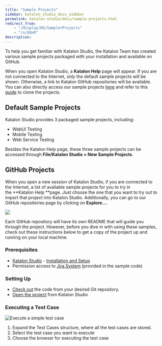 ```yaml
---
title: "Sample Projects" 
sidebar: katalon_studio_docs_sidebar
permalink: katalon-studio/docs/sample-projects.html 
redirect_from:
    - "/display/KD/Sample+Projects"
    - "/x/UQnR"
description: 
---
```

To help you get familiar with Katalon Studio, the Katalon Team has created various sample projects packaged with your installation and available on GitHub. 

When you open Katalon Studio, a **Katalon Help** page will appear. If you are not connected to the Internet, only the default sample projects will be shown. Otherwise, a link to Katalon GitHub repositories will be available. You can also directly access our sample projects [here](https://github.com/katalon-studio-samples) and refer to this [guide](/x/foEw#GitIntegration-CloneProject) to clone the projects. 

Default Sample Projects
-----------------------

Katalon Studio provides 3 packaged sample projects, including:

*   WebUI Testing
*   Mobile Testing
*   Web Service Testing

Besides the Katalon Help page, these three sample projects can be accessed through **File/Katalon Studio > New Sample Projects**.

GitHub Projects
---------------

When you open a new session of Katalon Studio, if you are connected to the Internet, a list of available sample projects for you to try in the **Katalon Help **page. Just choose the one that you want to try out to import that project into Katalon Studio. Additionally, you can go to our GitHub repositories page by clicking on **Explore...**. 

![](../../images/katalon-studio/docs/sample-projects/image2018-7-6-133A393A41.png)

Each GitHub repository will have its own README that will guide you through the project. However, before you dive in with using these samples, check out these instructions below to get a copy of the project up and running on your local machine.

### Prerequisites

*   [Katalon Studio](https://www.katalon.com/) - [Installation and Setup](/x/HwAM)
*   Permission access to [Jira System](https://katalon.atlassian.net/) (provided in the sample code)

### Setting Up

*   [Check out](https://git-scm.com/book/en/v2/Git-Basics-Getting-a-Git-Repository) the code from your desired Git repository. 
*   [Open the project](//display/KD/Manage+Test+Project) from Katalon Studio

### Executing a Test Case

![Execute a simple test case](../../images/katalon-studio/docs/sample-projects/Executing-a-test-case.png)

1.  Expand the Test Cases structure, where all the test cases are stored.
2.  Select the test case you want to execute
3.  Choose the browser for executing the test case